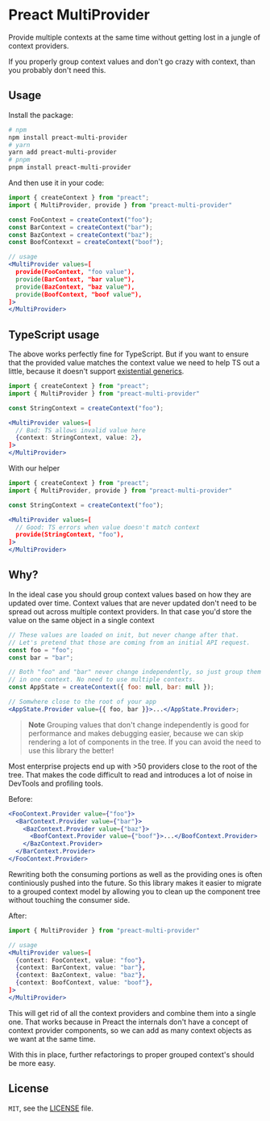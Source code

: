 # Preact MultiProvider

Provide multiple contexts at the same time without getting lost in a jungle of context providers.

If you properly group context values and don't go crazy with context, than you probably don't need this.

## Usage

Install the package:

```sh
# npm
npm install preact-multi-provider
# yarn
yarn add preact-multi-provider
# pnpm
pnpm install preact-multi-provider
```

And then use it in your code:

```jsx
import { createContext } from "preact";
import { MultiProvider, provide } from "preact-multi-provider"

const FooContext = createContext("foo");
const BarContext = createContext("bar");
const BazContext = createContext("baz");
const BoofContexxt = createContext("boof");

// usage
<MultiProvider values=[
  provide(FooContext, "foo value"),
  provide(BarContext, "bar value"),
  provide(BazContext, "baz value"),
  provide(BoofContext, "boof value"),
]>
</MultiProvider>
```

## TypeScript usage

The above works perfectly fine for TypeScript. But if you want to ensure that the provided value matches the context value we need to help TS out a little, because it doesn't support [existential generics](https://github.com/microsoft/TypeScript/issues/14466).

```jsx
import { createContext } from "preact";
import { MultiProvider } from "preact-multi-provider"

const StringContext = createContext("foo");

<MultiProvider values=[
  // Bad: TS allows invalid value here
  {context: StringContext, value: 2},
]>
</MultiProvider>
```

With our helper

```jsx
import { createContext } from "preact";
import { MultiProvider, provide } from "preact-multi-provider"

const StringContext = createContext("foo");

<MultiProvider values=[
  // Good: TS errors when value doesn't match context
  provide(StringContext, "foo"),
]>
</MultiProvider>
```

## Why?

In the ideal case you should group context values based on how they are updated over time. Context values that are never updated don't need to be spread out across multiple context providers. In that case you'd store the value on the same object in a single context

```jsx
// These values are loaded on init, but never change after that.
// Let's pretend that those are coming from an initial API request.
const foo = "foo";
const bar = "bar";

// Both "foo" and "bar" never change independently, so just group them
// in one context. No need to use multiple contexts.
const AppState = createContext({ foo: null, bar: null });

// Somwhere close to the root of your app
<AppState.Provider value={{ foo, bar }}>...</AppState.Provider>;
```

> **Note**
> Grouping values that don't change independently is good for performance and makes debugging easier, because we can skip rendering a lot of components in the tree. If you can avoid the need to use this library the better!

Most enterprise projects end up with >50 providers close to the root of the tree. That makes the code difficult to read and introduces a lot of noise in DevTools and profiling tools.

Before:

```jsx
<FooContext.Provider value={"foo"}>
  <BarContext.Provider value={"bar"}>
    <BazContext.Provider value={"baz"}>
      <BoofContext.Provider value={"boof"}>...</BoofContext.Provider>
    </BazContext.Provider>
  </BarContext.Provider>
</FooContext.Provider>
```

Rewriting both the consuming portions as well as the providing ones is often continiously pushed into the future. So this library makes it easier to migrate to a grouped context model by allowing you to clean up the component tree without touching the consumer side.

After:

```jsx
import { MultiProvider } from "preact-multi-provider"

// usage
<MultiProvider values=[
  {context: FooContext, value: "foo"},
  {context: BarContext, value: "bar"},
  {context: BazContext, value: "baz"},
  {context: BoofContext, value: "boof"},
]>
</MultiProvider>
```

This will get rid of all the context providers and combine them into a single one. That works because in Preact the internals don't have a concept of context provider components, so we can add as many context objects as we want at the same time.

With this in place, further refactorings to proper grouped context's should be more easy.

## License

`MIT`, see the [LICENSE](./LICENSE) file.
